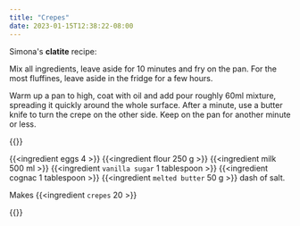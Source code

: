 ```yaml
---
title: "Crepes"
date: 2023-01-15T12:38:22-08:00
---
```


Simona's **clatite** recipe:

Mix all ingredients, leave aside for 10 minutes and fry on the pan. 
For the most fluffines, leave aside in the fridge for a few hours.

Warm up a pan to high, coat with oil and add pour roughly 60ml mixture, spreading it quickly around the whole surface.
After a minute, use a butter knife to turn the crepe on the other side. Keep on the pan for another minute or less.

{{<recipe default="4" min="2" max="6">}}
    <p>
        {{<ingredient eggs 4 >}}
        {{<ingredient flour 250 g >}}
        {{<ingredient milk 500 ml >}}
        {{<ingredient `vanilla sugar` 1 tablespoon >}}
        {{<ingredient cognac 1 tablespoon >}}
        {{<ingredient `melted butter` 50 g >}}
        <span>dash</span> of salt.<br />
    </p>
    <p>
        Makes {{<ingredient `crepes` 20 >}}
    </p>
</div>
{{</recipe>}}
